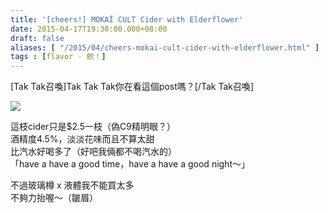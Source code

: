 ```yaml
---
title: '[cheers!] MOKAÏ CULT Cider with Elderflower'
date: 2015-04-17T19:30:00.000+08:00
draft: false
aliases: [ "/2015/04/cheers-mokai-cult-cider-with-elderflower.html" ]
tags : [flavor - 飲！]
---
```


\[Tak Tak召喚\]Tak Tak Tak你在看這個post嗎？\[/Tak Tak召喚\]  

![](/images/mokaicider.jpg)

這枝cider只是$2.5一枝（偽C9精明眼？）  
酒精度4.5%，淡淡花味而且不算太甜  
比汽水好喝多了（好吧我倆都不喝汽水的）  
「have a have a good time，have a have a good night～」  
  
不過玻璃樽 x 液體我不能買太多  
不夠力抬喔～（皺眉）
